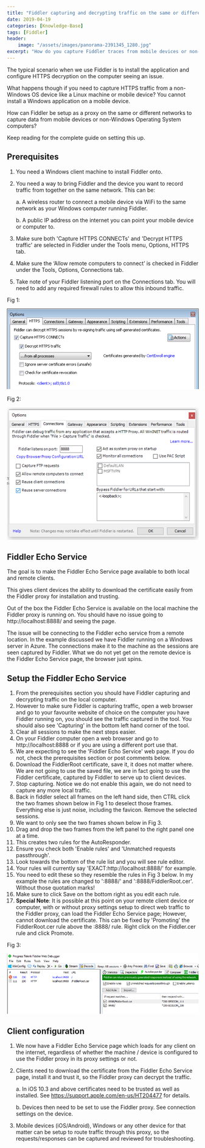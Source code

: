 ```yaml
---
title: "Fiddler capturing and decrypting traffic on the same or different network"
date: 2019-04-19
categories: [Knowledge-Base]
tags: [Fiddler]
header:
    image: "/assets/images/panorama-2391345_1280.jpg"
excerpt: "How do you capture Fiddler traces from mobile devices or non-Windows computers? This our the definitive guide on the subject."
---
```


The typical scenario when we use Fiddler is to install the application and configure HTTPS decryption on the computer seeing an issue. 

What happens though if you need to capture HTTPS traffic from a non-Windows OS device like a Linux machine or mobile device? You cannot install a Windows application on a mobile device. 

How can Fiddler be setup as a proxy on the same or different networks to capture data from mobile devices or non-Windows Operating System computers? 

Keep reading for the complete guide on setting this up.

## Prerequisites

1.	You need a Windows client machine to install Fiddler onto.
2.	You need a way to bring Fiddler and the device you want to record traffic from together on the same network. This can be:
    
    a. A wireless router to connect a mobile device via WiFi to the same network as your Windows computer running Fiddler.
    
    b. A public IP address on the internet you can point your mobile device or computer to.
3.	Make sure both 'Capture HTTPS CONNECTs' and 'Decrypt HTTPS traffic' are selected in Fiddler under the Tools menu, Options, HTTPS tab.
4.	Make sure the ‘Allow remote computers to connect’ is checked in Fiddler under the Tools, Options, Connections tab.
5.	Take note of your Fiddler listening port on the Connections tab. You will need to add any required firewall rules to allow this inbound traffic.

Fig 1:

![Fig 1, Fiddler HTTPS tab](/assets/images/FiddlerHTTPS.png)

Fig 2:

![Fig 2, Fiddler Connections tab](/assets/images/FiddlerConnections.png)

## Fiddler Echo Service

The goal is to make the Fiddler Echo Service page available to both local and remote clients.

This gives client devices the ability to download the certificate easily from the Fiddler proxy for installation and trusting.

Out of the box the Fiddler Echo Service is available on the local machine the Fiddler proxy is running on. You should have no issue going to http://localhost:8888/ and seeing the page.

The issue will be connecting to the Fiddler echo service from a remote location. In the example discussed we have Fiddler running on a Windows server in Azure. The connections make it to the machine as the sessions are seen captured by Fiddler. What we do not yet get on the remote device is the Fiddler Echo Service page, the browser just spins.

## Setup the Fiddler Echo Service

1. From the prerequisites section you should have Fiddler capturing and decrypting traffic on the local computer.
2. However to make sure Fiddler is capturing traffic, open a web browser and go to your favourite website of choice on the computer you have Fiddler running on, you should see the traffic captured in the tool. You should also see 'Capturing' in the bottom left hand corner of the tool.
3. Clear all sessions to make the next steps easier.
4. On your Fiddler computer open a web browser and go to http://localhost:8888 or if you are using a different port use that.
5. We are expecting to see the 'Fiddler Echo Service' web page. If you do not, check the prerequisites section or post comments below.
6. Download the FiddlerRoot certificate, save it, it does not matter where. We are not going to use the saved file, we are in fact going to use the Fiddler certificate, captured by Fiddler to serve up to client devices.
7. Stop capturing. Notice we do not enable this again, we do not need to capture any more local traffic.
8. Back in fiddler select all frames on the left hand side, then CTRL click the two frames shown below in Fig 1 to deselect those frames. Everything else is just noise,  including the favicon. Remove the selected sessions.
9. We want to only see the two frames shown below in Fig 3.
11. Drag and drop the two frames from the left panel to the right panel one at a time.
12. This creates two rules for the AutoResponder.
13. Ensure you check both 'Enable rules' and 'Unmatched requests passthrough'.
14. Look towards the bottom of the rule list and you will see rule editor.
15. Your rules will currently say 'EXACT:http://localhost:8888/' for example.
16. You need to edit these so they resemble the rules in Fig 3 below. In my example the rules are changed to ':8888/' and ':8888/FiddlerRoot.cer'. Without those quotation marks!
17. Make sure to click Save on the bottom right as you edit each rule.
18. **Special Note**: It is possible at this point on your remote client device or computer, with or without proxy settings setup to direct web traffic to the Fiddler proxy, can load the Fiddler Echo Service page; However, cannot download the certificate. This can be fixed by 'Promoting' the FiddlerRoot.cer rule above the :8888/ rule. Right click on the Fiddler.cer rule and click Promote.

Fig 3:

![Fig 3, Fiddler Echo Service page sessions](/assets/images/FiddlerAutoResponderConfig.png)

## Client configuration

1. We now have a Fiddler Echo Service page which loads for any client on the internet, regardless of whether the machine / device is configured to use the Fiddler proxy in its proxy settings or not.
2. Clients need to download the certificate from the Fiddler Echo Service page, install it and trust it, so the Fiddler proxy can decrypt the traffic.

    a. In iOS 10.3 and above certificates need to be trusted as well as installed. See https://support.apple.com/en-us/HT204477 for details.

    b. Devices then need to be set to use the Fiddler proxy. See connection settings on the device.
3. Mobile devices (iOS/Android), Windows or any other device for that matter can be setup to route traffic through this proxy, so the requests/responses can be captured and reviewed for troubleshooting.